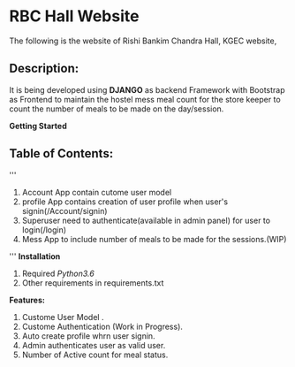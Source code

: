 # RBC Hall Website
The following is the website of Rishi Bankim Chandra Hall, KGEC website,

## Description:  
It is being developed using **DJANGO** as backend Framework with Bootstrap as Frontend to maintain the hostel mess meal count for the store keeper to count the number of meals to be made on the day/session.

**Getting Started**

## Table of Contents:
'''
1. Account App contain cutome user model
2. profile App contains creation of user profile when user's signin(/Account/signin)
3. Superuser need to authenticate(available in admin panel) for user to login(/login)
4. Mess App to include number of meals to be made for the sessions.(WIP) 

'''
**Installation**

1. Required *Python3.6*
2. Other requirements in requirements.txt

 **Features:**
 
1. Custome User Model .
2. Custome Authentication (Work in Progress).
3. Auto create profile whrn user signin.
4. Admin authenticates user as valid user.
5. Number of Active count for meal status.

